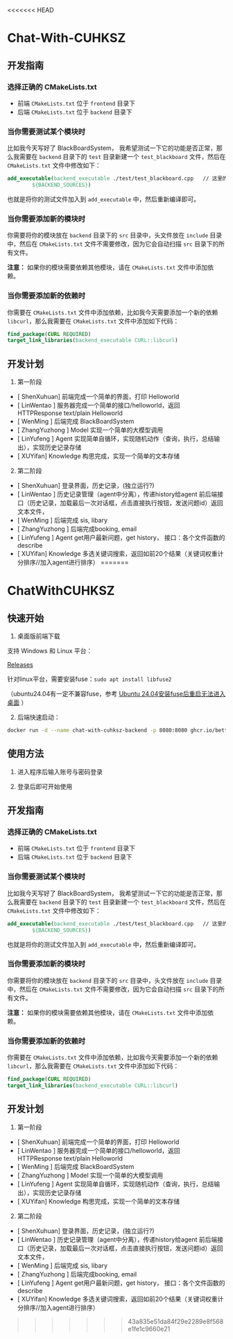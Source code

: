<<<<<<< HEAD
# Chat-With-CUHKSZ

## 开发指南

### 选择正确的 CMakeLists.txt

- 前端 `CMakeLists.txt` 位于 `frontend` 目录下
- 后端 `CMakeLists.txt` 位于 `backend` 目录下

### 当你需要测试某个模块时

比如我今天写好了 BlackBoardSystem， 我希望测试一下它的功能是否正常，那么我需要在 `backend` 目录下的 `test` 目录新建一个 `test_blackboard` 文件，然后在 `CMakeLists.txt` 文件中修改如下：

```cmake
add_executable(backend_executable ./test/test_blackboard.cpp   // 这里的test_blackboard.cpp是你新建的测试文件
        ${BACKEND_SOURCES})
```

也就是将你的测试文件加入到 `add_executable` 中，然后重新编译即可。

### 当你需要添加新的模块时

你需要将你的模块放在 `backend` 目录下的 `src` 目录中，头文件放在 `include` 目录中，然后在 `CMakeLists.txt` 文件不需要修改，因为它会自动扫描 `src` 目录下的所有文件。

**注意：** 如果你的模块需要依赖其他模块，请在 `CMakeLists.txt` 文件中添加依赖。

### 当你需要添加新的依赖时

你需要在 `CMakeLists.txt` 文件中添加依赖，比如我今天需要添加一个新的依赖 `libcurl`，那么我需要在 `CMakeLists.txt` 文件中添加如下代码：

```cmake
find_package(CURL REQUIRED)
target_link_libraries(backend_executable CURL::libcurl)
```

## 开发计划

1. 第一阶段

- [ ShenXuhuan] 前端完成一个简单的界面，打印 Helloworld
- [ LinWentao ] 服务器完成一个简单的接口/helloworld，返回 HTTPResponse text/plain Helloworld
- [ WenMing ] 后端完成 BlackBoardSystem
- [ ZhangYuzhong ] Model 实现一个简单的大模型调用
- [ LinYufeng ] Agent 实现简单自循环，实现随机动作（查询，执行，总结输出），实现历史记录存储
- [ XUYifan] Knowledge 构思完成，实现一个简单的文本存储

2. 第二阶段

- [ ShenXuhuan] 登录界面，历史记录，(独立运行?)
- [ LinWentao ] 历史记录管理（agent中分离），传递history给agent 前后端接口（历史记录，加载最后一次对话框，点击直接执行按钮，发送问题id）返回文本文件，
- [ WenMing ] 后端完成 sis, libary
- [ ZhangYuzhong ] 后端完成booking, email
- [ LinYufeng ] Agent get用户最新问题，get history， 接口：各个文件函数的describe
- [ XUYifan] Knowledge 多选关键词搜索，返回如前20个结果（关键词权重计分排序//加入agent进行排序）
=======
# ChatWithCUHKSZ

## 快速开始

1. 桌面版前端下载

支持 Windows 和 Linux 平台：

[Releases](https://github.com/BetterAndBetterII/Chat-With-CUHKSZ/releases/latest)

针对linux平台，需要安装fuse：`sudo apt install libfuse2`

（ubuntu24.04有一定不兼容fuse，参考 [Ubuntu 24.04安装fuse后重启无法进入桌面](https://liar.org.cn/Linux/3.html) ）

2. 后端快速启动：

```bash
docker run -d --name chat-with-cuhksz-backend -p 8080:8080 ghcr.io/betterandbetterii/chat-with-cuhksz:latest
```

## 使用方法

1. 进入程序后输入账号与密码登录

2. 登录后即可开始使用

## 开发指南

### 选择正确的 CMakeLists.txt

- 前端 `CMakeLists.txt` 位于 `frontend` 目录下
- 后端 `CMakeLists.txt` 位于 `backend` 目录下

### 当你需要测试某个模块时

比如我今天写好了 BlackBoardSystem， 我希望测试一下它的功能是否正常，那么我需要在 `backend` 目录下的 `test` 目录新建一个 `test_blackboard` 文件，然后在 `CMakeLists.txt` 文件中修改如下：

```cmake
add_executable(backend_executable ./test/test_blackboard.cpp   // 这里的test_blackboard.cpp是你新建的测试文件
        ${BACKEND_SOURCES})
```

也就是将你的测试文件加入到 `add_executable` 中，然后重新编译即可。

### 当你需要添加新的模块时

你需要将你的模块放在 `backend` 目录下的 `src` 目录中，头文件放在 `include` 目录中，然后在 `CMakeLists.txt` 文件不需要修改，因为它会自动扫描 `src` 目录下的所有文件。

**注意：** 如果你的模块需要依赖其他模块，请在 `CMakeLists.txt` 文件中添加依赖。

### 当你需要添加新的依赖时

你需要在 `CMakeLists.txt` 文件中添加依赖，比如我今天需要添加一个新的依赖 `libcurl`，那么我需要在 `CMakeLists.txt` 文件中添加如下代码：

```cmake
find_package(CURL REQUIRED)
target_link_libraries(backend_executable CURL::libcurl)
```

## 开发计划

1. 第一阶段

- [ ShenXuhuan] 前端完成一个简单的界面，打印 Helloworld
- [ LinWentao ] 服务器完成一个简单的接口/helloworld，返回 HTTPResponse text/plain Helloworld
- [ WenMing ] 后端完成 BlackBoardSystem
- [ ZhangYuzhong ] Model 实现一个简单的大模型调用
- [ LinYufeng ] Agent 实现简单自循环，实现随机动作（查询，执行，总结输出），实现历史记录存储
- [ XUYifan] Knowledge 构思完成，实现一个简单的文本存储

2. 第二阶段

- [ ShenXuhuan] 登录界面，历史记录，(独立运行?)
- [ LinWentao ] 历史记录管理（agent中分离），传递history给agent 前后端接口（历史记录，加载最后一次对话框，点击直接执行按钮，发送问题id）返回文本文件，
- [ WenMing ] 后端完成 sis, libary
- [ ZhangYuzhong ] 后端完成booking, email
- [ LinYufeng ] Agent get用户最新问题，get history， 接口：各个文件函数的describe
- [ XUYifan] Knowledge 多选关键词搜索，返回如前20个结果（关键词权重计分排序//加入agent进行排序）
>>>>>>> 43a835e51da84f29e2289e8f568e1fe1c9660e21
